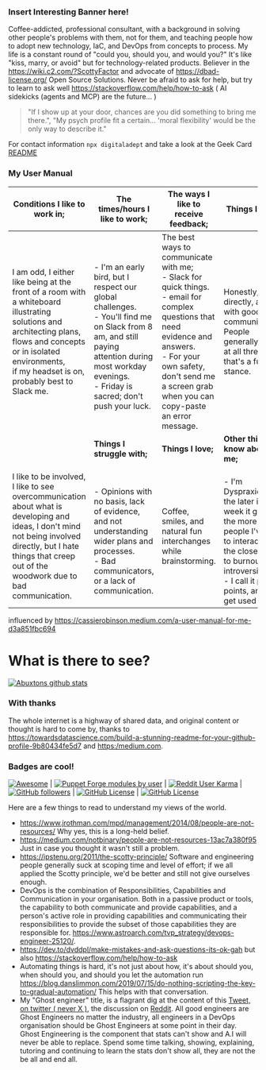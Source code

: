 ### Insert Interesting Banner here!

Coffee-addicted, professional consultant, with a background in solving other people's problems with them, not for them, and teaching people how to adopt new technology, IaC, and DevOps from concepts to process. My life is a constant round of "could you, should you, and would you?" It's like "kiss, marry, or avoid" but for technology-related products.  Believer in the https://wiki.c2.com/?ScottyFactor and advocate of https://dbad-license.org/ Open Source Solutions. Never be afraid to ask for help, but try to learn to ask well https://stackoverflow.com/help/how-to-ask ( AI sidekicks (agents and MCP) are the future... )

> "If I show up at your door, chances are you did something to bring me there.", "My psych profile fit a certain... 'moral flexibility' would be the only way to describe it."

For contact information `npx digitaladept` and take a look at the Geek Card [README](./geek_card_README.md)

### My User Manual

| Conditions I like to work in; | The times/hours I like to work;  | The ways I like to receive feedback;   | Things I need;  |
|---|---|---|---|
|  I am odd, I either like being at the front of a room with a whiteboard illustrating solutions and architecting plans, flows and concepts or in isolated environments,<br/>  if my headset is on, probably best to Slack me.   | <br/> - I'm an early bird, but I respect our global challenges.<br/> - You'll find me on Slack from 8 am, and still paying attention during most workday evenings.<br/> - Friday is sacred; don't push your luck.   | The best ways to communicate with me;<br/> - Slack for quick things.<br/> -  email for complex questions that need evidence and answers.<br/> - For your own safety, don't send me a screen grab when you can copy-paste an error message.  |   Honestly, directly, and with good communication. <br/> People generally suck at all three so that's a fun stance.  |
|| **Things I struggle with;** | **Things I love;** | **Other things to know about me;** |
|  I like to be involved, I like to see overcommunication about what is developing and ideas, I don't mind not being involved directly, but I hate things that creep out of the woodwork due to bad communication.| <br/> - Opinions with no basis, lack of evidence, and not understanding wider plans and processes. <br/> - Bad communicators, or a lack of communication.   |  Coffee, smiles, and natural fun interchanges while brainstorming.   |  <br/> - I'm Dyspraxic, and the later in the week it gets, the more people I've had to interact with, the closer I get to burnout and introversion.<br/> -  I call it people points, and they get used up.  |

influenced by <https://cassierobinson.medium.com/a-user-manual-for-me-d3a851fbc694>

# What is there to see?

[![Abuxtons github stats](https://github-readme-stats.vercel.app/api?username=abuxton&show_icons=true)](https://github.com/abuxton)
<!-- https://github.com/anuraghazra/github-readme-stats -->

### With thanks

The whole internet is a highway of shared data, and original content or thought is hard to come by, thanks to <https://towardsdatascience.com/build-a-stunning-readme-for-your-github-profile-9b80434fe5d7> and <https:/medium.com>.

### Badges are cool!

[![Awesome](https://awesome.re/badge.svg)](https://awesome.re) | [![Puppet Forge modules by user](https://img.shields.io/puppetforge/mc/abuxton)](https://forge.puppet.com/modules/abuxton) | [![Reddit User Karma](https://img.shields.io/reddit/user-karma/combined/adept2051)](https://www.reddit.com/user/adept2051/) | [![GitHub followers](https://img.shields.io/github/followers/abuxton)]([https://github.com/abuxton](https://github.com/abuxton?tab=followers)) | [![GitHub License](https://img.shields.io/github/license/abuxton/.github)](https://github.com/abuxton/.github) | [![GitHub License](https://img.shields.io/github/license/abuxton/dbad)](https://github.com/abuxton/dbad)

Here are a few things to read to understand my views of the world.

* https://www.jrothman.com/mpd/management/2014/08/people-are-not-resources/ Why yes, this is a long-held belief.
* https://medium.com/notbinary/people-are-not-resources-13ac7a380f95 Just in case you thought it wasn't still a problem.
* https://ipstenu.org/2011/the-scotty-principle/ Software and engineering people generally suck at scoping time and level of effort; if we all applied the Scotty principle, we'd be better and still not give ourselves enough.
* DevOps is the combination of Responsibilities, Capabilities and Communication in your organisation. Both in a passive product or tools, the capability to both communicate and provide capabilities, and a person's active role in providing capabilities and communicating their responsibilities to provide the subset of those capabilities they are responsible for. <https://www.astroarch.com/tvp_strategy/devops-engineer-25120/>.
* <https://dev.to/dvddpl/make-mistakes-and-ask-questions-its-ok-gah> but also <https://stackoverflow.com/help/how-to-ask>
* Automating things is hard, it's not just about how, it's about should you, when should you, and should you let the automation run <https://blog.danslimmon.com/2019/07/15/do-nothing-scripting-the-key-to-gradual-automation/> This helps with that conversation.
* My "Ghost engineer" title, is a flagrant dig at the content of this [Tweet, on twitter ( never X )](https://x.com/yegordb/status/1859290734257635439), the discussion on [Reddit](https://www.reddit.com/r/theprimeagen/comments/1gzky88/95_of_software_engineers_do_virtually_nothing). All good engineers are Ghost Engineers no matter the industry, all engineers in a DevOps organisation should be Ghost Engineers at some point in their day. Ghost Engineering is the component that stats can't show and A.I will never be able to replace. Spend some time talking, showing, explaining, tutoring and continuing to learn the stats don't show all, they are not the be all and end all.
